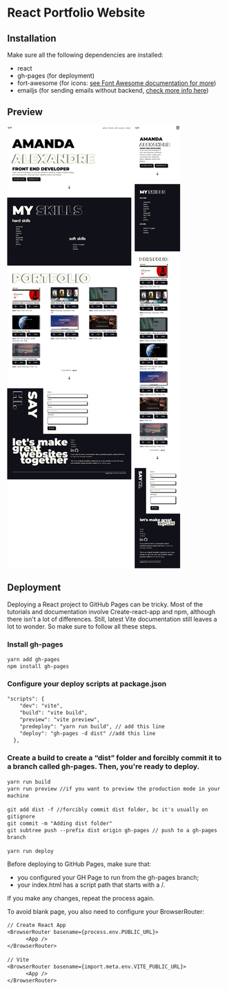 # React Portfolio Website

## Installation
Make sure all the following dependencies are installed:
* react
* gh-pages (for deployment)
* fort-awesome (for icons: [see Font Awesome documentation for more](https://fontawesome.com/v5/docs/web/use-with/react "Using Font Awesome icons with React framework" ))
* emailjs (for sending emails without backend, [check more info here](https://fontawesome.com/v5/docs/web/use-with/react "Sending emails without backend with Email.js in React"))

## Preview
![React Portfolio Preview](/public/react-portfolio-preview.png "React Portfolio Preview")

## Deployment
Deploying a React project to GitHub Pages can be tricky. Most of the tutorials and documentation involve Create-react-app and npm, although there isn't a lot of differences.
Still, latest Vite documentation still leaves a lot to wonder. So make sure to follow all these steps.

### Install gh-pages
~~~~
yarn add gh-pages
npm install gh-pages
~~~~

### Configure your deploy scripts at package.json
~~~~
"scripts": {
    "dev": "vite",
    "build": "vite build",
    "preview": "vite preview",
    "predeploy": "yarn run build", // add this line
    "deploy": "gh-pages -d dist" //add this line
  },
  ~~~~
  
  ### Create a build to create a “dist” folder and forcibly commit it to a branch called gh-pages. Then, you're ready to deploy.
  ~~~~
  yarn run build
yarn run preview //if you want to preview the production mode in your machine

git add dist -f //forcibly commit dist folder, bc it's usually on gitignore
git commit -m "Adding dist folder"
git subtree push --prefix dist origin gh-pages // push to a gh-pages branch

yarn run deploy
~~~~
  
  Before deploying to GitHub Pages, make sure that:
- you configured your GH Page to run from the gh-pages branch;
- your index.html has a script path that starts with a /.

If you make any changes, repeat the process again.

To avoid blank page, you also need to configure your BrowserRouter:

~~~~
// Create React App
<BrowserRouter basename={process.env.PUBLIC_URL}>
      <App />
</BrowserRouter>

// Vite
<BrowserRouter basename={import.meta.env.VITE_PUBLIC_URL}>
      <App />
</BrowserRouter>
~~~~

